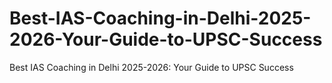 # Best-IAS-Coaching-in-Delhi-2025-2026-Your-Guide-to-UPSC-Success
Best IAS Coaching in Delhi 2025-2026: Your Guide to UPSC Success
